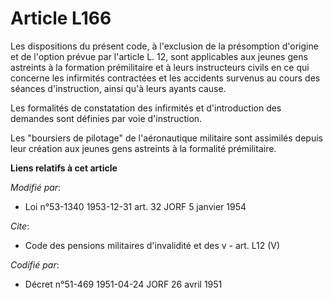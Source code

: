 # Article L166

Les dispositions du présent code, à l'exclusion de la présomption d'origine et de l'option prévue par l'article L. 12, sont
applicables aux jeunes gens astreints à la formation prémilitaire et à leurs instructeurs civils en ce qui concerne les
infirmités contractées et les accidents survenus au cours des séances d'instruction, ainsi qu'à leurs ayants cause.

Les formalités de constatation des infirmités et d'introduction des demandes sont définies par voie d'instruction.

Les "boursiers de pilotage" de l'aéronautique militaire sont assimilés depuis leur création aux jeunes gens astreints à la
formalité prémilitaire.

**Liens relatifs à cet article**

_Modifié par_:

  - Loi n°53-1340 1953-12-31 art. 32 JORF 5 janvier 1954

_Cite_:

  - Code des pensions militaires d'invalidité et des v - art. L12 (V)

_Codifié par_:

  - Décret n°51-469 1951-04-24 JORF 26 avril 1951
